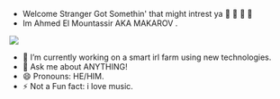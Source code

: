 - Welcome Stranger Got Somethin' that might intrest ya  📕 📗 📘 📙
- Im Ahmed El Mountassir AKA MAKAROV .
<IMG SRC="https://64.media.tumblr.com/50489255e7d88659c30a3e1c1a5380ee/tumblr_nhsyuj3gTr1tdkro1o2_500.gifv">


- 🌱 I’m currently working on a smart irl farm using new technologies.
- 💬 Ask me about ANYTHING!
- 😄 Pronouns: HE/HIM.
- ⚡ Not a Fun fact: i love music.

